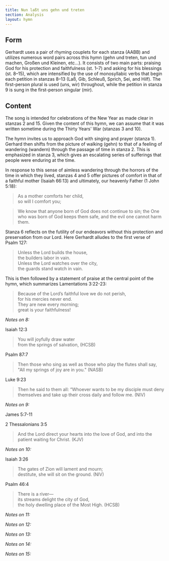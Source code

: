 ```yaml
---
title: Nun laßt uns gehn und treten
section: Analysis
layout: hymn
---
```


## Form 
Gerhardt uses a pair of rhyming couplets for each stanza (AABB) and utilizes numerous word pairs across this hymn (gehn und treten, tun und machen, Großen und Kleinen, etc…). It consists of two main parts: praising God for his protection and faithfulness (st. 1–7) and asking for his blessings (st. 8–15), which are intensified by the use of monosyllabic verbs that begin each petition in stanzas 8–13 (Laß, Gib, Schleuß, Sprich, Sei, and Hilf). The first-person plural is used (uns, wir) throughout, while the petition in stanza 9 is sung in the first-person singular (mir).

## Content

The song is intended for celebrations of the New Year as made clear in stanzas 2 and 15. Given the content of this hymn, we can assume that it was written sometime during the Thirty Years' War (stanzas 3 and 10).

The hymn invites us to approach God with singing and prayer (stanza 1). Gerhard then shifts from the picture of walking (gehn) to that of a feeling of wandering (wandern) through the passage of time in stanza 2. This is emphasized in stanza 3, which gives an escalating series of sufferings that people were enduring at the time.

In response to this sense of aimless wandering through the horrors of the time in which they lived, stanzas 4 and 5 offer pictures of comfort in that of a faithful mother (Isaiah 66:13) and ultimately, our heavenly Father (1 John 5:18):

> As a mother comforts her child,  
> so will I comfort you;

> We know that anyone born of God does not continue to sin; the One who was born of God keeps them safe, and the evil one cannot harm them.

Stanza 6 reflects on the futility of our endeavors without this protection and preservation from our Lord. Here Gerhardt alludes to the first verse of Psalm 127: 

> Unless the Lord builds the house,  
> the builders labor in vain.  
> Unless the Lord watches over the city,  
> the guards stand watch in vain.

This is then followed by a statement of praise at the central point of the hymn, which summarizes Lamentations 3:22-23:

> Because of the Lord’s faithful love we do not perish,  
> for his mercies never end.  
> They are new every morning;  
> great is your faithfulness!



*Notes on 8:* 

Isaiah 12:3

> You will joyfully draw water  
> from the springs of salvation, (HCSB)

Psalm 87:7

> Then those who sing as well as those who play the flutes shall say, "All my springs of joy are in you." (NASB)

Luke 9:23

> Then he said to them all: “Whoever wants to be my disciple must deny themselves and take up their cross daily and follow me. (NIV)



*Notes on 9:* 

James 5:7-11

2 Thessalonians 3:5

> And the Lord direct your hearts into the love of God, and into the patient waiting for Christ. (KJV)



*Notes on 10:*

Isaiah 3:26

> The gates of Zion will lament and mourn;  
> destitute, she will sit on the ground. (NIV)

Psalm 46:4

> There is a river—  
> its streams delight the city of God,  
> the holy dwelling place of the Most High. (HCSB)



*Notes on 11:*

*Notes on 12:*

*Notes on 13:*

*Notes on 14:*

*Notes on 15:*